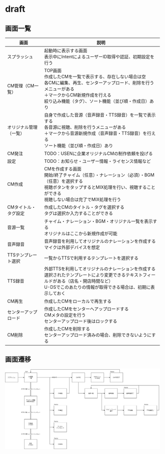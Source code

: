 # draft

## 画面一覧

| 画面 | 説明 |
| ---- | ---- |
| スプラッシュ | 起動時に表示する画面<br>表示中にIntentによるユーザーID取得や認証、初期設定を行う |
| CM管理（CM一覧） | TOP画面<br>作成したCMを一覧で表示する、存在しない場合は空<br>各CMに編集、再生、センターアップロード、削除を行うメニューがある<br>＋マークからCM新規作成を行える<br>絞り込み機能（タグ）、ソート機能（並び順・作成日）あり |
| オリジナル管理（一覧） | 自身で作成した音源（音声録音・TTS録音）を一覧で表示する<br>各音源に視聴、削除を行うメニューがある<br>＋マークから音源新規作成（音声録音・TTS録音）を行える<br>ソート機能（並び順・作成日）あり |
| CM発注 | TODO：USENに企業オリジナルCMの制作依頼を投げる |
| 設定 | TODO：お知らせ・ユーザー情報・ライセンス情報など |
| CM作成 | CMを作成する画面<br>開始/終了チャイム（任意）・ナレーション（必須）・BGM（任意）を選択する<br>視聴ボタンをタップするとMIX処理を行い、視聴することができる<br>視聴しない場合は完了でMIX処理を行う  |
| CMタイトル・タグ設定 | 作成したCMのタイトル・タグを選択する<br>タグは選択か入力することができる  |
| 音源一覧 | チャイム・ナレーション・BGM・オリジナル一覧を表示する<br>オリジナルはここから新規作成が可能 |
| 音声録音 | 音声録音を利用してオリジナルのナレーションを作成する<br>マイクは外部デバイスを想定 |
| TTSテンプレート選択 | 一覧からTTSで利用するテンプレートを選択する |
| TTS録音 | 外部TTSを利用してオリジナルのナレーションを作成する<br>選択されたテンプレートにより変更できるテキストフィールドがある（店名・開店時間など）<br>U-DSでこのあたりの情報が取得できる場合は、初期に表示しておく |
| CM再生 | 作成したCMをローカルで再生する |
| センターアップロード | 作成したCMをセンターへアップロードする<br>CMメタの設定を行う<br>センターアップロード後はロックする |
| CM削除 | 作成したCMを削除する<br>センターアップロード済みの場合、削除できないようにする |

## 画面遷移

![page-flow](uml/page-flow.png)
